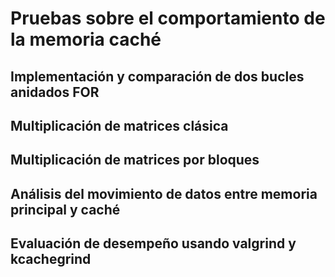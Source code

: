 # Pruebas sobre el comportamiento de la memoria caché

## Implementación y comparación de dos bucles anidados FOR


## Multiplicación de matrices clásica


## Multiplicación de matrices por bloques

## Análisis del movimiento de datos entre memoria principal y caché


## Evaluación de desempeño usando valgrind y kcachegrind
